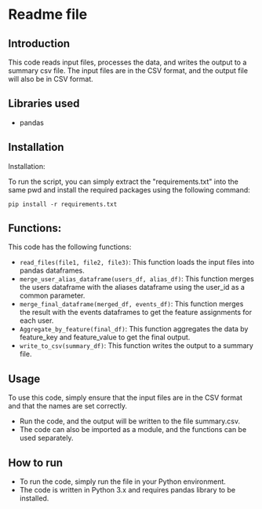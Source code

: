# Readme file

## Introduction

This code reads input files, processes the data, and writes the output to a summary csv file. The input files are in the CSV format, and the output file will also be in CSV format.

## Libraries used
* pandas

## Installation

Installation:

To run the script, you can simply extract the "requirements.txt" into the same pwd and install the required packages using the following command:
```
pip install -r requirements.txt
```

## Functions:

   This code has the following functions:
* `read_files(file1, file2, file3)`: This function loads the input files into pandas dataframes.
* `merge_user_alias_dataframe(users_df, alias_df)`: This function merges the users dataframe with the aliases dataframe using the user_id as a common parameter.
* `merge_final_dataframe(merged_df, events_df)`: This function merges the result with the events dataframes to get the feature assignments for each user.
* `Aggregate_by_feature(final_df)`: This function aggregates the data by feature_key and feature_value to get the final output.
* `write_to_csv(summary_df)`: This function writes the output to a summary file.

## Usage
   
   To use this code, simply ensure that the input files are in the CSV format and that the names are set correctly.
* Run the code, and the output will be written to the file summary.csv.
* The code can also be imported as a module, and the functions can be used separately.

## How to run
* To run the code, simply run the file in your Python environment.
* The code is written in Python 3.x and requires pandas library to be installed.
